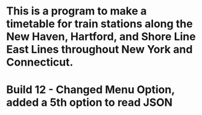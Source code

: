 # This is a program to make a timetable for train stations along the New Haven, Hartford, and Shore Line East Lines throughout New York and Connecticut.

# Build 12 - Changed Menu Option, added a 5th option to read JSON